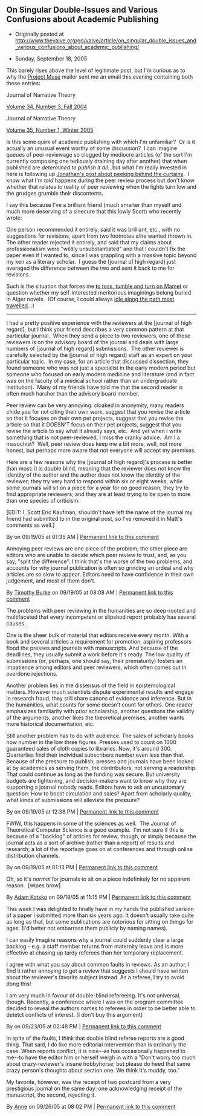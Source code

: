 ## On Singular Double-Issues and Various Confusions about Academic Publishing

 * Originally posted at http://www.thevalve.org/go/valve/article/on_singular_double_issues_and_various_confusions_about_academic_publishing/

* Sunday, September 18, 2005 

This barely rises above the level of legitimate post, but I'm curious as to why the [Project Muse](http://muse.jhu.edu/) mailer sent me an email this evening containing both these entries:

Journal of Narrative Theory

[Volume 34, Number 3, Fall 2004](http://muse.jhu.edu/journals/journal_of_narrative_theory/toc/jnt34.3.html)

Journal of Narrative Theory

[Volume 35, Number 1, Winter 2005](http://muse.jhu.edu/journals/journal_of_narrative_theory/toc/jnt35.1.html)

Is this some quirk of academic publishing with which I'm unfamiliar?  Or is it actually an unusual event worthy of some discussion?  I can imagine queues of peer-reviewage so clogged by mediocre articles (of the sort I'm currently composing one tediously draining day after another) that when published are _determined to publish it all_...but what I'm really invested in here is following up [Jonathan's post about peeking behind the curtains](http://www.thevalve.org/go/valve/article/another_journal_etiquette_question/).  I know what I'm _told_ happens during the peer review process but don't know whether that relates to reality of peer reviewing when the lights turn low and the grudges grumble their discontents.  

I say this because I've a brilliant friend (much smarter than myself and much more deserving of a sinecure that this lowly Scott) who recently wrote:

One person recommended it entirely, said it was brilliant, etc., with no suggestions for revisions, apart from two footnotes s/he wanted thrown in.  The other reader rejected it entirely, and said that my claims about professionalism were "wildly unsubstantiated" and that I couldn't fix the paper even if I wanted to, since I was grappling with a massive topic beyond my ken as a literary scholar.  I guess the [journal of high regard] just averaged the difference between the two and sent it back to me for revisions.

Such is the situation that forces me [to toss, tumble and turn on Mamet](http://acephalous.typepad.com/acephalous/2005/09/the_mamet_meets.html) or question whether my self-interested meritorious imaginings belong buried in Alger novels.  (Of course, I could always [idle along the path most travelled](http://acephalous.typepad.com/acephalous/2005/09/on_jager_or_dri.html)...)

---

I had a pretty positive experience with the reviewers at the [journal of high regard], but I think your friend describes a very common pattern at that particular journal.  When they send a piece to two reviewers, one of those reviewers is on the advisory board of the journal and deals with large numbers of [journal of high regard] submissions.  The other reviewer is carefully selected by the [journal of high regard] staff as an expert on your particular topic.  In my case, for an article that discussed dissection, they found someone who was not just a specialist in the early modern period but someone who focused on early modern medicine and literature (and in fact was on the faculty of a medical school rather than an undergraduate institution).  Many of my friends have told me that the second reader is often much harsher than the advisory board member.

Peer review can be very annoying: cloaked in anonymity, many readers chide you for not citing their own work, suggest that you revise the article so that it focuses on their own pet projects, suggest that you revise the article so that it DOESN'T focus on their pet projects, suggest that you revise the article to say what it already says, etc.  And yet when I write something that is not peer-reviewed, I miss the cranky advice.  Am I a masochist?  Well, peer review does keep me a bit more, well, not more honest, but perhaps more aware that not everyone will accept my premises.

Here are a few reasons why the [journal of high regard]'s process is better than most: it is double blind, meaning that the reviewer does not know the identity of the author and the author does not know the identity of the reviewer; they try very hard to respond within six or eight weeks, while some journals will sit on a piece for a year for no good reason; they try to find appropriate reviewers; and they are at least trying to be open to more than one species of criticism.

[EDIT: I, Scott Eric Kaufman, shouldn't have left the name of the journal my friend had submitted to in the original post, so I've removed it in Matt's comments as well.]

By  on 09/19/05 at 01:35 AM | [Permanent link to this comment](http://www.thevalve.org/go/valve/article/on_singular_double_issues_and_various_confusions_about_academic_publishing/#4063)
[]()

Annoying peer reviews are one piece of the problem; the other piece are editors who are unable to decide which peer review to trust, and, as you say, "split the difference". I think that's the worse of the two problems, and accounts for why journal publication is often so grinding an ordeal and why articles are so slow to appear. Editors need to have confidence in their own judgement, and most of them don't.

By [Timothy Burke](http://weblogs.swarthmore.edu/burke) on 09/19/05 at 08:08 AM | [Permanent link to this comment](http://www.thevalve.org/go/valve/article/on_singular_double_issues_and_various_confusions_about_academic_publishing/#4064)
[]()

The problems with peer reviewing in the humanities are so deep-rooted and multifaceted that every incompetent or slipshod report probably has several causes. 

One is the sheer bulk of material that editors receive every month. With a book and several articles a requirement for promotion, aspiring professors flood the presses and journals with manuscripts. And because of the deadlines, they usually submit a work before it's ready. The low quality of submissions (or, perhaps, one should say, their prematurity) fosters an impatience among editors and peer reviewers, which often comes out in overdone rejections.

Another problem lies in the dissensus of the field in epistemological matters. However much scientists dispute experimental results and engage in research fraud, they still share canons of evidence and inference. But in the humanities, what counts for some doesn't count for others. One reader emphasizes familiarity with prior scholarship, another questions the validity of the arguments, another likes the theoretical premises, another wants more historical documentation, etc.

Still another problem has to do with audience. The sales of scholarly books now number in the low three figures. Presses used to count on 1000 guaranteed sales of cloth copies to libraries. Now, it's around 300. Quarterlies find their individual subscribers number even less than that. Because of the pressure to publish, presses and journals have been looked at by academics as serving them, the contributors, not serving a readership. That could continue as long as the funding was secure. But university budgets are tightening, and decision-makers want to know why they are supporting a journal nobody reads. Editors have to ask an uncustomary question: How to boost circulation and sales? Apart from scholarly quality, what kinds of submissions will alleviate the pressure?

By  on 09/19/05 at 12:38 PM | [Permanent link to this comment](http://www.thevalve.org/go/valve/article/on_singular_double_issues_and_various_confusions_about_academic_publishing/#4068)
[]()

FWIW, this happens in some of the sciences as well.  The Journal of Theoretical Computer Science is a good example.  I'm not sure if this is because of a "backlog" of articles for review, though, or simply because the journal acts as a sort of archive (rather than a report) of results and research; a lot of the reportage goes on at conferences and through online distribution channels.

By  on 09/19/05 at 01:13 PM | [Permanent link to this comment](http://www.thevalve.org/go/valve/article/on_singular_double_issues_and_various_confusions_about_academic_publishing/#4069)
[]()

Oh, so it's _normal_ for journals to sit on a piece indefinitely for no apparent reason.  [wipes brow]

By [Adam Kotsko](http://adamkotsko.com/weblog) on 09/19/05 at 11:15 PM | [Permanent link to this comment](http://www.thevalve.org/go/valve/article/on_singular_double_issues_and_various_confusions_about_academic_publishing/#4071)
[]()

This week I was delighted to finally have in my hands the published version of a paper I submitted more than six years ago. It doesn't usually take quite as long as that, but some publications are notorious for sitting on things for ages. (I'd better not embarrass them publicly by naming names).

I can easily imagine reasons why a journal could suddenly clear a large backlog - e.g. a staff member returns from maternity leave and is more effective at chasing up tardy referees than her temporary replacement.

I agree with what you say about common faults in reviews. As an author, I find it rather annoying to get a review that suggests I should have written about the reviewer's favorite subject instead. As a referee, I try to avoid dong this!

I am very much in favour of double-blind refereeing. It's not universal, though. Recently, a conference where I was on the program committee decided to reveal the authors names to referees in order to be better able to detetct conflicts of interest. [I don't buy this argument]

By  on 09/23/05 at 02:48 PM | [Permanent link to this comment](http://www.thevalve.org/go/valve/article/on_singular_double_issues_and_various_confusions_about_academic_publishing/#4092)
[]()

In spite of the faults, I think that double blind referee reports are a good thing. That said, I do like more editorial intervention than is ordinarily the case. When reports conflict, it is nice--as has occasionally happened to me--to have the editor him or herself weigh in with a "Don't worry too much about crazy-reviewer's insane hobbyhorse; but please do heed that same crazy person's thoughts about section one. We think it's muddy, too." 

My favorite, however, was the receipt of two postcard from a very prestigious journal on the same day: one acknowledging receipt of the manuscript, the second, rejecting it.

By [Anne](http://fernham.blogspot.com) on 09/26/05 at 08:02 PM | [Permanent link to this comment](http://www.thevalve.org/go/valve/article/on_singular_double_issues_and_various_confusions_about_academic_publishing/#4136)

